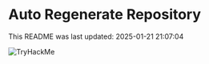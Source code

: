# Auto Regenerate Repository

This README was last updated: 2025-01-21 21:07:04

 ![TryHackMe](https://tryhackme.com/badge/533634)
